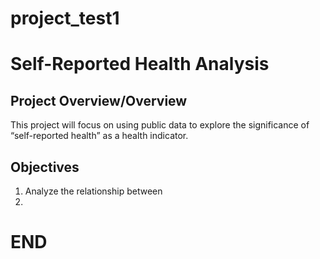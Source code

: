 # project_test1
# Self-Reported Health Analysis

## Project Overview/Overview
This project will focus on using public data to explore the significance of “self-reported health” as a health indicator.

## Objectives
1. Analyze the relationship between
2. 
   
# END
 
